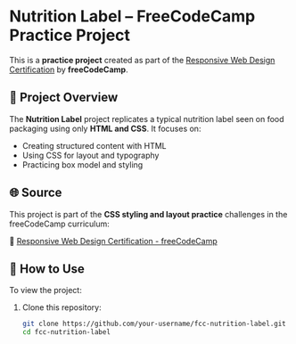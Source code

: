# Nutrition Label – FreeCodeCamp Practice Project

This is a **practice project** created as part of the [Responsive Web Design Certification](https://www.freecodecamp.org/learn/2022/responsive-web-design/) by **freeCodeCamp**.

## 🥗 Project Overview

The **Nutrition Label** project replicates a typical nutrition label seen on food packaging using only **HTML and CSS**. It focuses on:
- Creating structured content with HTML
- Using CSS for layout and typography
- Practicing box model and styling

## 🌐 Source

This project is part of the **CSS styling and layout practice** challenges in the freeCodeCamp curriculum:

🔗 [Responsive Web Design Certification - freeCodeCamp](https://www.freecodecamp.org/learn/2022/responsive-web-design/)

## 🚀 How to Use

To view the project:
1. Clone this repository:
   ```bash
   git clone https://github.com/your-username/fcc-nutrition-label.git
   cd fcc-nutrition-label
